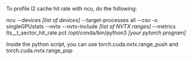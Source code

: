 To profile l2 cache hit rate with ncu, do the following:

ncu --devices *[list of devices]* --target-processes all --csv -o singleGPUstats --nvtx --nvtx-include *[list of NVTX ranges]* --metrics lts__t_sector_hit_rate.pct /opt/conda/bin/python3 *[your pytorch program]*

Inside the python script, you can use 
torch.cuda.nvtx.range_push and torch.cuda.nvtx.range_pop
